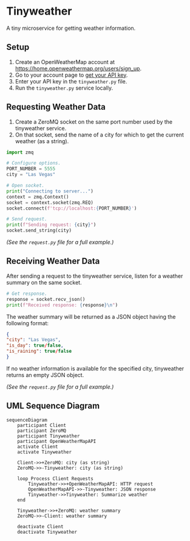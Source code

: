 # Tinyweather
A tiny microservice for getting weather information.


## Setup
1. Create an OpenWeatherMap account at https://home.openweathermap.org/users/sign_up.
1. Go to your account page to [get your API key](https://home.openweathermap.org/api_keys).
1. Enter your API key in the `tinyweather.py` file.
1. Run the `tinyweather.py` service locally.


## Requesting Weather Data
1. Create a ZeroMQ socket on the same port number used by the tinyweather service.
1. On that socket, send the name of a city for which to get the current weather (as a string).

```python
import zmq

# Configure options.
PORT_NUMBER = 5555
city = "Las Vegas"

# Open socket.
print("Connecting to server...")
context = zmq.Context()
socket = context.socket(zmq.REQ)
socket.connect(f'tcp://localhost:{PORT_NUMBER}')

# Send request.
print(f"Sending request: {city}")
socket.send_string(city)
```

_(See the `request.py` file for a full example.)_

## Receiving Weather Data
After sending a request to the tinyweather service, listen for a weather summary on the same socket.

```python
# Get response.
response = socket.recv_json()
print(f"Received response: {response}\n")
```

The weather summary will be returned as a JSON object having the following format:

```json
{
"city": "Las Vegas",
"is_day": true/false,
"is_raining": true/false
}
```

If no weather information is available for the specified city, tinyweather returns an empty JSON object.

_(See the `request.py` file for a full example.)_


## UML Sequence Diagram
```mermaid
sequenceDiagram
    participant Client
    participant ZeroMQ
    participant Tinyweather
    participant OpenWeatherMapAPI
    activate Client
    activate Tinyweather

    Client->>+ZeroMQ: city (as string)
    ZeroMQ->>-Tinyweather: city (as string)

    loop Process Client Requests
        Tinyweather->>+OpenWeatherMapAPI: HTTP request
        OpenWeatherMapAPI->>-Tinyweather: JSON response
        Tinyweather->>Tinyweather: Summarize weather
    end

    Tinyweather->>+ZeroMQ: weather summary
    ZeroMQ->>-Client: weather summary

    deactivate Client
    deactivate Tinyweather
```

